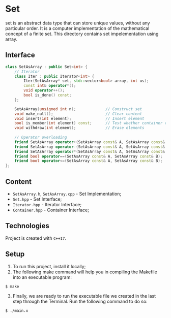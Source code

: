 # Set
set is an abstract data type that can store unique values, without any particular 
order. It is a computer implementation of the mathematical concept of a finite 
set. This directory contains set impelementation using array.

## Interface
```cpp
class SetAsArray : public Set<int> {
    // Iterator
    class Iter : public Iterator<int> {
        Iter(SetAsArray* set, std::vector<bool> array, int us);
        const int& operator*();
        void operator++();
        bool is_done() const;
    };

    SetAsArray(unsigned int n);             // Construct set
    void make_null();                       // Clear content
    void insert(int element);               // Insert element 
    bool is_member(int element) const;      // Test whether container contain element
    void withdraw(int element);             // Erase elements
    
    // Operator overloading
    friend SetAsArray operator+(SetAsArray const& A, SetAsArray const& B);
    friend SetAsArray operator-(SetAsArray const& A, SetAsArray const& B);
    friend SetAsArray operator*(SetAsArray const& A, SetAsArray const& B);
    friend bool operator==(SetAsArray const& A, SetAsArray const& B);
    friend bool operator<=(SetAsArray const& A, SetAsArray const& B);
};
```

## Content
* ```SetAsArray.h```,  ```SetAsArray.cpp``` - Set Implementation;
* ```Set.hpp``` - Set Interface;
* ```Iterator.hpp``` - Iterator Interface;
* ```Container.hpp``` - Container Interface;

## Technologies
Project is created with ```C++17```.

## Setup
1. To run this project, install it locally;
2. The following make command will help you in compiling the Makefile into an executable program:
```
$ make
```
3. Finally, we are ready to run the executable file we created in the last step through the Terminal. Run the following command to do so:
``` 
$ ./main.x
```
